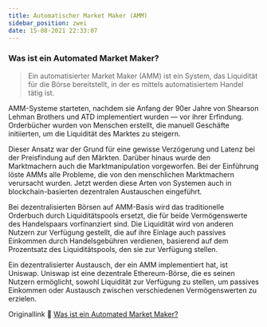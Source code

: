 ```yaml
---
title: Automatischer Market Maker (AMM)
sidebar_position: zwei
date: 15-08-2021 22:33:07
---
```



### Was ist ein Automated Market Maker?

> Ein automatisierter Market Maker (AMM) ist ein System, das Liquidität für die Börse bereitstellt, in der es mittels automatisiertem Handel tätig ist.

AMM-Systeme starteten, nachdem sie Anfang der 90er Jahre von Shearson Lehman Brothers und ATD implementiert wurden — vor ihrer Erfindung. Orderbücher wurden von Menschen erstellt, die manuell Geschäfte initiierten, um die Liquidität des Marktes zu steigern.

Dieser Ansatz war der Grund für eine gewisse Verzögerung und Latenz bei der Preisfindung auf den Märkten. Darüber hinaus wurde den Marktmachern auch die Marktmanipulation vorgeworfen. Bei der Einführung löste AMMs alle Probleme, die von den menschlichen Marktmachern verursacht wurden. Jetzt werden diese Arten von Systemen auch in blockchain-basierten dezentralen Austauschen eingeführt.

Bei dezentralisierten Börsen auf AMM-Basis wird das traditionelle Orderbuch durch Liquiditätspools ersetzt, die für beide Vermögenswerte des Handelspaars vorfinanziert sind. Die Liquidität wird von anderen Nutzern zur Verfügung gestellt, die auf ihre Einlage auch passives Einkommen durch Handelsgebühren verdienen, basierend auf dem Prozentsatz des Liquiditätspools, den sie zur Verfügung stellen.

Ein dezentralisierter Austausch, der ein AMM implementiert hat, ist Uniswap. Uniswap ist eine dezentrale Ethereum-Börse, die es seinen Nutzern ermöglicht, sowohl Liquidität zur Verfügung zu stellen, um passives Einkommen oder Austausch zwischen verschiedenen Vermögenswerten zu erzielen.

Originallink 🔗 [Was ist ein Automated Market Maker?](https://coinmarketcap.com/alexandria/glossary/automated-market-maker-amm)

